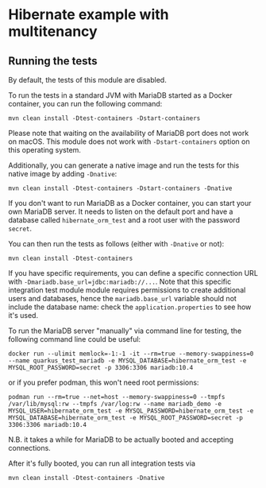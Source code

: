 # Hibernate example with multitenancy

## Running the tests

By default, the tests of this module are disabled.

To run the tests in a standard JVM with MariaDB started as a Docker container, you can run the following command:

```
mvn clean install -Dtest-containers -Dstart-containers
```

Please note that waiting on the availability of MariaDB port does not work on macOS.
This module does not work with `-Dstart-containers` option on this operating system.

Additionally, you can generate a native image and run the tests for this native image by adding `-Dnative`:

```
mvn clean install -Dtest-containers -Dstart-containers -Dnative
```

If you don't want to run MariaDB as a Docker container, you can start your own MariaDB server. It needs to listen on the default port and have a database called `hibernate_orm_test` and a root user with the password `secret`.

You can then run the tests as follows (either with `-Dnative` or not):

```
mvn clean install -Dtest-containers
```

If you have specific requirements, you can define a specific connection URL with `-Dmariadb.base_url=jdbc:mariadb://...`.
Note that this specific integration test module module requires permissions to create additional users and databases, hence the `mariadb.base_url` variable
should not include the database name: check the `application.properties` to see how it's used.

To run the MariaDB server "manually" via command line for testing, the following command line could be useful:

```
docker run --ulimit memlock=-1:-1 -it --rm=true --memory-swappiness=0 --name quarkus_test_mariadb -e MYSQL_DATABASE=hibernate_orm_test -e MYSQL_ROOT_PASSWORD=secret -p 3306:3306 mariadb:10.4
```

or if you prefer podman, this won't need root permissions:

```
podman run --rm=true --net=host --memory-swappiness=0 --tmpfs /var/lib/mysql:rw --tmpfs /var/log:rw --name mariadb_demo -e MYSQL_USER=hibernate_orm_test -e MYSQL_PASSWORD=hibernate_orm_test -e MYSQL_DATABASE=hibernate_orm_test -e MYSQL_ROOT_PASSWORD=secret -p 3306:3306 mariadb:10.4
```

N.B. it takes a while for MariaDB to be actually booted and accepting connections.

After it's fully booted, you can run all integration tests via

```
mvn clean install -Dtest-containers -Dnative
```
